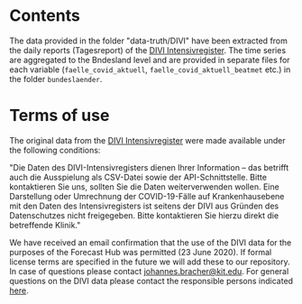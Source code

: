 # Contents

The data provided in the folder "data-truth/DIVI" have been extracted from the daily reports (Tagesreport) of the [DIVI Intensivregister](https://www.divi.de/register/tagesreport). The time series are aggregated to the Bndesland level and are provided in separate files for each variable (`faelle_covid_aktuell`, `faelle_covid_aktuell_beatmet` etc.) in the folder `bundeslaender`. 


# Terms of use

The original data from the [DIVI Intensivregister](https://www.divi.de/register/tagesreport) were made available under the following conditions:

"Die Daten des DIVI-Intensivregisters dienen Ihrer Information – das betrifft auch die Ausspielung als CSV-Datei sowie der API-Schnittstelle. Bitte kontaktieren Sie uns, sollten Sie die Daten weiterverwenden wollen. Eine Darstellung oder Umrechnung der COVID-19-Fälle auf Krankenhausebene mit den Daten des Intensivregisters ist seitens der DIVI aus Gründen des Datenschutzes nicht freigegeben. Bitte kontaktieren Sie hierzu direkt die betreffende Klinik."

We have received an email confirmation that the use of the DIVI data for the purposes of the Forecast Hub was permitted (23 June 2020). If formal license terms are specified in the future we will add these to our repository. In case of questions please contact johannes.bracher@kit.edu. For general questions on the DIVI data please contact the responsible persons indicated [here](https://www.divi.de/register/anprechpartner-register).
